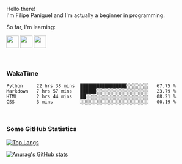 Hello there!  
I'm Filipe Paniguel and I'm actually a beginner in programming.

So far, I'm learning:

<img height="32" width="32" src="https://cdn.jsdelivr.net/gh/devicons/devicon/icons/python/python-original.svg"/> <img height="32" width="32" src="https://cdn.jsdelivr.net/gh/devicons/devicon/icons/html5/html5-original.svg"/> <img height="32" width="32" src="https://cdn.jsdelivr.net/gh/devicons/devicon/icons/css3/css3-original.svg" />

<br>

### WakaTime

<!--START_SECTION:waka-->
```text
Python     22 hrs 38 mins  █████████████████░░░░░░░░   67.75 % 
Markdown   7 hrs 57 mins   ██████░░░░░░░░░░░░░░░░░░░   23.79 % 
HTML       2 hrs 44 mins   ██░░░░░░░░░░░░░░░░░░░░░░░   08.21 % 
CSS        3 mins          ░░░░░░░░░░░░░░░░░░░░░░░░░   00.19 % 
```
<!--END_SECTION:waka-->

<br>

### Some GitHub Statistics

[![Top Langs](https://github-readme-stats.vercel.app/api/top-langs/?username=lipepaniguel&layout=compact&theme=github_dark)](https://github.com/anuraghazra/github-readme-stats)

[![Anurag's GitHub stats](https://github-readme-stats.vercel.app/api?username=lipepaniguel&theme=github_dark)](https://github.com/anuraghazra/github-readme-stats)

